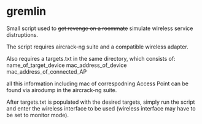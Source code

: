 # gremlin

Small script used to <strike>get revenge on a roommate</strike> simulate wireless service distruptions.

The script requires aircrack-ng suite and a compatible wireless adapter.

Also requires a targets.txt in the same directory, which consists of:
name_of_target_device mac_address_of_device mac_address_of_connected_AP

all this information including mac of correspodning Access Point can be found via airodump
in the aircrack-ng suite.

After targets.txt is populated with the desired targets, simply run the script and enter
the wireless interface to be used (wireless interface may have to be set to monitor mode).
